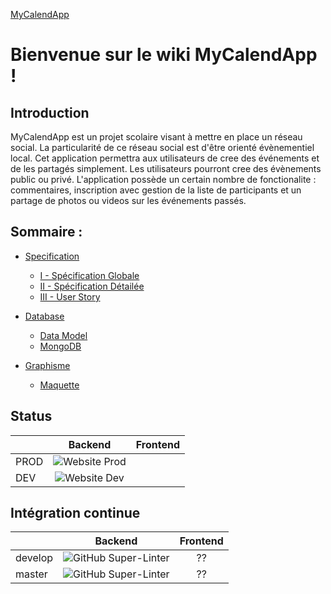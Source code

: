 [MyCalendApp](./README.md)

# Bienvenue sur le wiki MyCalendApp !

## Introduction

MyCalendApp est un projet scolaire visant à mettre en place un réseau social. 
La particularité de ce réseau social est d'être orienté évènementiel local.
Cet application permettra aux utilisateurs de cree des événements et de les partagés simplement.
Les utilisateurs pourront cree des évènements public ou privé. 
L'application possède un certain nombre de fonctionalite : commentaires, inscription avec gestion de la liste de participants et un partage de photos ou videos sur les événements passés.

## Sommaire :

- [Specification](./specification/specification.md) 
    - [I - Spécification Globale](./specification/global.md)
    - [II - Spécification Détailée](./specification/detailed.md)
    - [III - User Story](./specification/user_stories.md)

- [Database](./database/database.md)
    - [Data Model](./database/model.md)
    - [MongoDB](./database/mongodb.md)
    
- [Graphisme](./graphisme/graphisme.md)
    - [Maquette](./graphisme/maquette.md)

## Status

|          |      Backend      |  Frontend |
|----------|:-------------:|:------:|
|PROD|![Website Prod](https://img.shields.io/website-up-down-green-red/http/api-mycalendapp.herokuapp.com/ping)||
|DEV|![Website Dev](https://img.shields.io/website-up-down-green-red/http/dev-api-mycalendapp.herokuapp.com/ping)||

## Intégration continue


|          |      Backend      |  Frontend |
|----------|:-------------:|:------:|
| develop |  ![GitHub Super-Linter](https://github.com/MyCalendApp/backend/workflows/Continuous%20Integration/badge.svg?branch=develop) | ?? |
| master |   ![GitHub Super-Linter](https://github.com/MyCalendApp/backend/workflows/Continuous%20Integration/badge.svg?branch=master)    | ?? |
